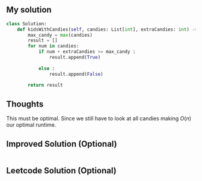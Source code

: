 ## My solution
```python
class Solution:
    def kidsWithCandies(self, candies: List[int], extraCandies: int) -> List[bool]:
        max_candy = max(candies)
        result = []
        for num in candies:
            if num + extraCandies >= max_candy : 
                result.append(True)
            
            else :
                result.append(False)
        
        return result
```

## Thoughts
This must be optimal. Since we still have to look at all candies making $O(n)$ our optimal runtime.

## Improved Solution (Optional)
```python
```

## Leetcode Solution (Optional)
```python
```